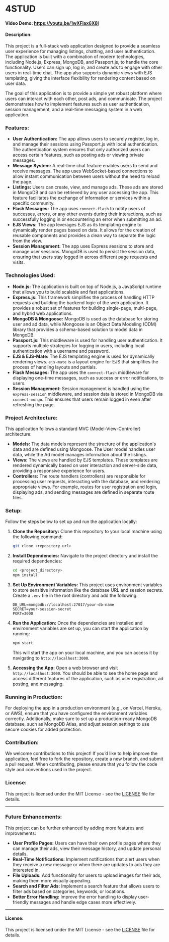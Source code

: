 
# 4STUD

#### Video Demo: https://youtu.be/1wXFiax6X8I

#### Description:
This project is a full-stack web application designed to provide a seamless user experience for managing listings, chatting, and user authentication. The application is built with a combination of modern technologies, including Node.js, Express, MongoDB, and Passport.js, to handle the core functionality. Users can sign up, log in, and create ads to engage with other users in real-time chat. The app also supports dynamic views with EJS templating, giving the interface flexibility for rendering content based on user data.

The goal of this application is to provide a simple yet robust platform where users can interact with each other, post ads, and communicate. The project demonstrates how to implement features such as user authentication, session management, and a real-time messaging system in a web application.

### Features:
- **User Authentication:** The app allows users to securely register, log in, and manage their sessions using Passport.js with local authentication. The authentication system ensures that only authorized users can access certain features, such as posting ads or viewing private messages.
- **Message System:** A real-time chat feature enables users to send and receive messages. The app uses WebSocket-based connections to allow instant communication between users without the need to reload the page.
- **Listings:** Users can create, view, and manage ads. These ads are stored in MongoDB and can be retrieved by any user accessing the app. This feature facilitates the exchange of information or services within a specific community.
- **Flash Messages:** The app uses `connect-flash` to notify users of successes, errors, or any other events during their interactions, such as successfully logging in or encountering an error when submitting an ad.
- **EJS Views:** The app leverages EJS as its templating engine to dynamically render pages based on data. It allows for the creation of reusable components and provides a clean way to separate the logic from the view.
- **Session Management:** The app uses Express sessions to store and manage user sessions. MongoDB is used to persist the session data, ensuring that users stay logged in across different page requests and visits.

### Technologies Used:
- **Node.js:** The application is built on top of Node.js, a JavaScript runtime that allows you to build scalable and fast applications.
- **Express.js:** This framework simplifies the process of handling HTTP requests and building the backend logic of the web application. It provides a robust set of features for building single-page, multi-page, and hybrid web applications.
- **MongoDB & Mongoose:** MongoDB is used as the database for storing user and ad data, while Mongoose is an Object Data Modeling (ODM) library that provides a schema-based solution to model data in MongoDB.
- **Passport.js:** This middleware is used for handling user authentication. It supports multiple strategies for logging in users, including local authentication with a username and password.
- **EJS & EJS-Mate:** The EJS templating engine is used for dynamically rendering views. `ejs-mate` is a layout engine for EJS that simplifies the process of handling layouts and partials.
- **Flash Messages:** The app uses the `connect-flash` middleware for displaying one-time messages, such as success or error notifications, to users.
- **Session Management:** Session management is handled using the `express-session` middleware, and session data is stored in MongoDB via `connect-mongo`. This ensures that users remain logged in even after refreshing the page.

### Project Architecture:
This application follows a standard MVC (Model-View-Controller) architecture:
- **Models:** The data models represent the structure of the application's data and are defined using Mongoose. The User model handles user data, while the Ad model manages information about the listings. 
- **Views:** The views are handled by EJS templates. These templates are rendered dynamically based on user interaction and server-side data, providing a responsive experience for users.
- **Controllers:** The route handlers (controllers) are responsible for processing user requests, interacting with the database, and rendering appropriate views. For example, routes for user registration and login, displaying ads, and sending messages are defined in separate route files.

### Setup:
Follow the steps below to set up and run the application locally:

1. **Clone the Repository:**
   Clone this repository to your local machine using the following command:
   ```bash
   git clone <repository_url>
   ```

2. **Install Dependencies:**
   Navigate to the project directory and install the required dependencies:
   ```bash
   cd <project_directory>
   npm install
   ```

3. **Set Up Environment Variables:**
   This project uses environment variables to store sensitive information like the database URL and session secrets. Create a `.env` file in the root directory and add the following:
   ```
   DB_URL=mongodb://localhost:27017/your-db-name
   SECRET=your-session-secret
   PORT=3000
   ```

4. **Run the Application:**
   Once the dependencies are installed and environment variables are set up, you can start the application by running:
   ```bash
   npm start
   ```
   This will start the app on your local machine, and you can access it by navigating to `http://localhost:3000`.

5. **Accessing the App:**
   Open a web browser and visit `http://localhost:3000`. You should be able to see the home page and access different features of the application, such as user registration, ad posting, and messaging.

### Running in Production:
For deploying the app in a production environment (e.g., on Vercel, Heroku, or AWS), ensure that you have configured the environment variables correctly. Additionally, make sure to set up a production-ready MongoDB database, such as MongoDB Atlas, and adjust session settings to use secure cookies for added protection.

### Contribution:
We welcome contributions to this project! If you’d like to help improve the application, feel free to fork the repository, create a new branch, and submit a pull request. When contributing, please ensure that you follow the code style and conventions used in the project.

### License:
This project is licensed under the MIT License - see the [LICENSE](LICENSE) file for details.

---

### Future Enhancements:
This project can be further enhanced by adding more features and improvements:
- **User Profile Pages:** Users can have their own profile pages where they can manage their ads, view their message history, and update personal details.
- **Real-Time Notifications:** Implement notifications that alert users when they receive a new message or when there are updates to ads they are interested in.
- **File Uploads:** Add functionality for users to upload images for their ads, making them more visually appealing.
- **Search and Filter Ads:** Implement a search feature that allows users to filter ads based on categories, keywords, or locations.
- **Better Error Handling:** Improve the error handling to display user-friendly messages and handle edge cases more effectively.

---

#### License:
This project is licensed under the MIT License - see the [LICENSE](LICENSE) file for details.
